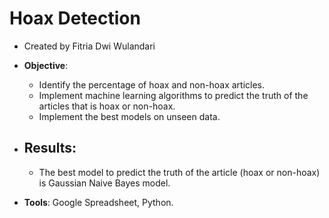 # Hoax Detection

- Created by Fitria Dwi Wulandari
- **Objective**: 
  - Identify the percentage of hoax and non-hoax articles.
  - Implement machine learning algorithms to predict the truth of the articles that is hoax or non-hoax.
  - Implement the best models on unseen data.

- **Results**: 
   - 
   - The best model to predict the truth of the article (hoax or non-hoax) is Gaussian Naive Bayes model.

- **Tools**: Google Spreadsheet, Python.
